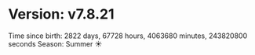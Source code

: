 # Version: v7.8.21
Time since birth: 2822 days, 67728 hours, 4063680 minutes, 243820800 seconds
Season: Summer ☀️
